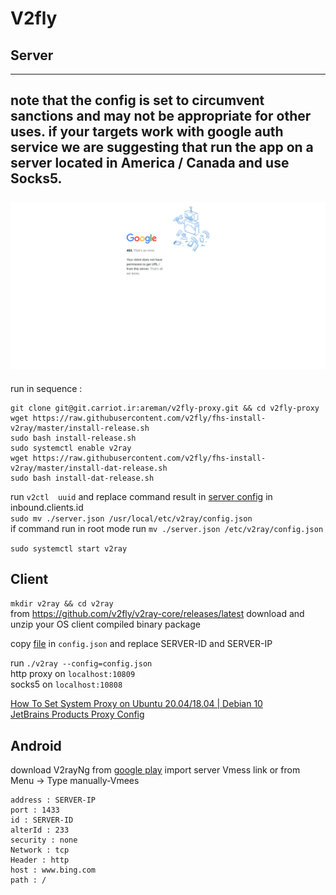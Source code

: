 # V2fly
## Server
---
note that the config is set to circumvent sanctions and may not be appropriate for other uses. if your targets work with google auth service we are suggesting that run the app on a server located in America / Canada and use Socks5.<br><br>
![alt text](./google-403.png)
---

run in sequence :
````
git clone git@git.carriot.ir:areman/v2fly-proxy.git && cd v2fly-proxy
wget https://raw.githubusercontent.com/v2fly/fhs-install-v2ray/master/install-release.sh
sudo bash install-release.sh
sudo systemctl enable v2ray
wget https://raw.githubusercontent.com/v2fly/fhs-install-v2ray/master/install-dat-release.sh
sudo bash install-dat-release.sh
````

run ``v2ctl  uuid`` and replace command result in [server config](./server.json) in inbound.clients.id <br>
``sudo mv ./server.json /usr/local/etc/v2ray/config.json``
<br>if command run in root mode run ``mv ./server.json /etc/v2ray/config.json``

``sudo systemctl start v2ray``

## Client

``mkdir v2ray && cd v2ray``<br>
from https://github.com/v2fly/v2ray-core/releases/latest download and unzip your OS client compiled binary package <br>

copy [file](./client.json) in ``config.json`` and replace SERVER-ID and SERVER-IP

run `./v2ray --config=config.json`  <br>
http proxy on ``localhost:10809`` <br>
socks5 on `localhost:10808` <br>

<a href="https://computingforgeeks.com/how-to-set-system-wide-proxy-on-ubuntu-debian/" >How To Set System Proxy on Ubuntu 20.04/18.04 | Debian 10</a> <br>
<a href="https://www.jetbrains.com/help/idea/settings-http-proxy.html" >JetBrains Products Proxy Config</a>


## Android

download V2rayNg from <a href="https://play.google.com/store/apps/details?id=com.v2ray.ang">google play</a>
import server Vmess link or from Menu ->  Type manually-Vmees
````
address : SERVER-IP
port : 1433
id : SERVER-ID
alterId : 233
security : none
Network : tcp
Header : http
host : www.bing.com
path : /
````


